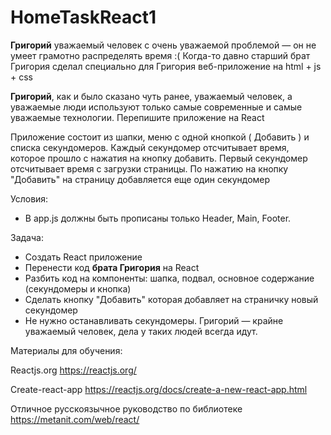 # HomeTaskReact1

**Григорий** уважаемый человек с очень уважаемой проблемой — он не умеет грамотно распределять время :(
Когда-то давно старший брат Григория сделал специально для Григория веб-приложение на html + js + css

**Григорий**, как и было сказано чуть ранее, уважаемый человек, а уважаемые люди используют только самые современные и самые уважаемые технологии. Перепишите приложение на React

Приложение состоит из шапки, меню с одной кнопкой ( Добавить ) и списка секундомеров. 
Каждый секундомер отсчитывает время, которое прошло с нажатия на кнопку добавить. Первый секундомер отсчитывает время с загрузки страницы. По нажатию на кнопку "Добавить" на страницу добавляется еще один секундомер

Условия:
* В app.js должны быть прописаны только Header, Main, Footer.

Задача:
* Создать React приложение 
* Перенести код **брата Григория** на React
* Разбить код на компоненты: шапка, подвал, основное содержание (секундомеры и кнопка)
* Сделать кнопку "Добавить" которая добавляет на страничку новый секундомер
* Не нужно останавливать секундомеры. Григорий — крайне уважаемый человек, дела у таких людей всегда идут.

Материалы для обучения: 

Reactjs.org
https://reactjs.org/

Create-react-app
https://reactjs.org/docs/create-a-new-react-app.html

Отличное русскоязычное руководство по библиотеке
https://metanit.com/web/react/
